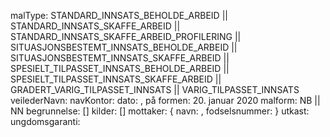 malType:
    STANDARD_INNSATS_BEHOLDE_ARBEID ||
    STANDARD_INNSATS_SKAFFE_ARBEID ||
    STANDARD_INNSATS_SKAFFE_ARBEID_PROFILERING ||
    SITUASJONSBESTEMT_INNSATS_BEHOLDE_ARBEID ||
    SITUASJONSBESTEMT_INNSATS_SKAFFE_ARBEID ||
    SPESIELT_TILPASSET_INNSATS_BEHOLDE_ARBEID ||
    SPESIELT_TILPASSET_INNSATS_SKAFFE_ARBEID ||
    GRADERT_VARIG_TILPASSET_INNSATS ||
    VARIG_TILPASSET_INNSATS
veilederNavn: <string>
navKontor: <string>
dato: <dato>, på formen: 20. januar 2020
malform: NB || NN
begrunnelse: [<string>]
kilder: [<string>]
mottaker: {
    navn: <string>,
    fodselsnummer: <Fnr>
}
utkast: <boolean>
ungdomsgaranti: <boolean>
